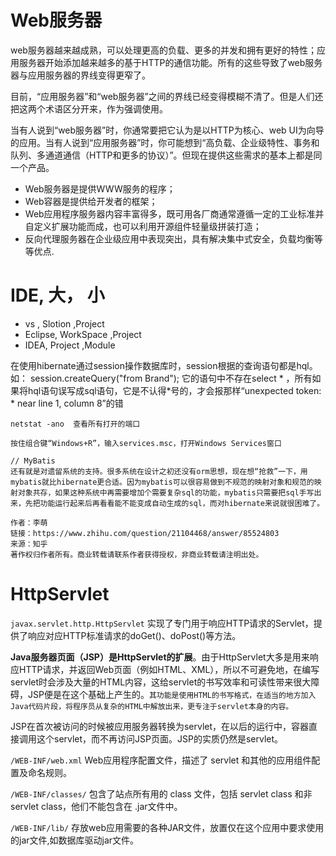 Web服务器
============

web服务器越来越成熟，可以处理更高的负载、更多的并发和拥有更好的特性；应用服务器开始添加越来越多的基于HTTP的通信功能。所有的这些导致了web服务器与应用服务器的界线变得更窄了。

目前，“应用服务器”和“web服务器”之间的界线已经变得模糊不清了。但是人们还把这两个术语区分开来，作为强调使用。

当有人说到“web服务器”时，你通常要把它认为是以HTTP为核心、web UI为向导的应用。当有人说到“应用服务器”时，你可能想到“高负载、企业级特性、事务和队列、多通道通信（HTTP和更多的协议）”。但现在提供这些需求的基本上都是同一个产品。

- Web服务器是提供WWW服务的程序；
- Web容器是提供给开发者的框架；
- Web应用程序服务器内容丰富得多，既可用各厂商通常遵循一定的工业标准并自定义扩展功能而成，也可以利用开源组件轻量级拼装打造；
- 反向代理服务器在企业级应用中表现突出，具有解决集中式安全，负载均衡等等优点.


IDE,        大，      小
========
- vs      , Slotion     ,Project
- Eclipse, WorkSpace      ,Project
- IDEA, Project   ,Module


在使用hibernate通过session操作数据库时，session根据的查询语句都是hql。
如： session.createQuery("from Brand"); 它的语句中不存在select * ，所有如果将hql语句误写成sql语句，它是不认得*号的，才会报那样“unexpected token: * near line 1, column 8”的错


`netstat -ano  查看所有打开的端口`

`按住组合键“Windows+R”，输入services.msc，打开Windows Services窗口`

```
// MyBatis
还有就是对遗留系统的支持。很多系统在设计之初还没有orm思想，现在想“抢救”一下，用mybatis就比hibernate更合适。因为mybatis可以很容易做到不规范的映射对象和规范的映射对象共存，如果这种系统中再需要增加个需要复杂sql的功能，mybatis只需要把sql手写出来，先把功能运行起来后再看看能不能变成自动生成的sql，而对hibernate来说就很困难了。

作者：李萌
链接：https://www.zhihu.com/question/21104468/answer/85524803
来源：知乎
著作权归作者所有。商业转载请联系作者获得授权，非商业转载请注明出处。
```


HttpServlet
=====
`javax.servlet.http.HttpServlet` 实现了专门用于响应HTTP请求的Servlet，提供了响应对应HTTP标准请求的doGet()、doPost()等方法。

**Java服务器页面（JSP）是HttpServlet的扩展**。由于HttpServlet大多是用来响应HTTP请求，并返回Web页面（例如HTML、XML），所以不可避免地，在编写servlet时会涉及大量的HTML内容，这给servlet的书写效率和可读性带来很大障碍，JSP便是在这个基础上产生的。`其功能是使用HTML的书写格式，在适当的地方加入Java代码片段，将程序员从复杂的HTML中解放出来，更专注于servlet本身的内容。`

JSP在首次被访问的时候被应用服务器转换为servlet，在以后的运行中，容器直接调用这个servlet，而不再访问JSP页面。JSP的实质仍然是servlet。


`/WEB-INF/web.xml`
Web应用程序配置文件，描述了 servlet 和其他的应用组件配置及命名规则。

`/WEB-INF/classes/`
包含了站点所有用的 class 文件，包括 servlet class 和非servlet class，他们不能包含在 .jar文件中。
 
`/WEB-INF/lib/`
存放web应用需要的各种JAR文件，放置仅在这个应用中要求使用的jar文件,如数据库驱动jar文件。